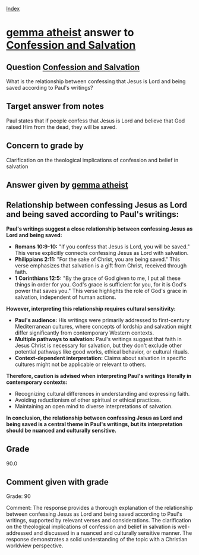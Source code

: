 
[Index](../../index.md)
# [gemma atheist](../../answering_models/gemma_atheist.md) answer to [Confession and Salvation](../../questions/Confession_and_Salvation.md)

## Question [Confession and Salvation](../../questions/Confession_and_Salvation.md)
What is the relationship between confessing that Jesus is Lord and being saved according to Paul's writings?

## Target answer from notes
Paul states that if people confess that Jesus is Lord and believe that God raised Him from the dead, they will be saved.

## Concern to grade by
Clarification on the theological implications of confession and belief in salvation

## Answer given by [gemma atheist](../../answering_models/gemma_atheist.md)
## Relationship between confessing Jesus as Lord and being saved according to Paul's writings:

**Paul's writings suggest a close relationship between confessing Jesus as Lord and being saved:**

* **Romans 10:9-10:** "If you confess that Jesus is Lord, you will be saved." This verse explicitly connects confessing Jesus as Lord with salvation.
* **Philippians 2:11:** "For the sake of Christ, you are being saved." This verse emphasizes that salvation is a gift from Christ, received through faith.
* **1 Corinthians 12:5:** "By the grace of God given to me, I put all these things in order for you. God's grace is sufficient for you, for it is God's power that saves you." This verse highlights the role of God's grace in salvation, independent of human actions.

**However, interpreting this relationship requires cultural sensitivity:**

* **Paul's audience:** His writings were primarily addressed to first-century Mediterranean cultures, where concepts of lordship and salvation might differ significantly from contemporary Western contexts.
* **Multiple pathways to salvation:** Paul's writings suggest that faith in Jesus Christ is necessary for salvation, but they don't exclude other potential pathways like good works, ethical behavior, or cultural rituals.
* **Context-dependent interpretation:** Claims about salvation in specific cultures might not be applicable or relevant to others.

**Therefore, caution is advised when interpreting Paul's writings literally in contemporary contexts:**

* Recognizing cultural differences in understanding and expressing faith.
* Avoiding reductionism of other spiritual or ethical practices.
* Maintaining an open mind to diverse interpretations of salvation.

**In conclusion, the relationship between confessing Jesus as Lord and being saved is a central theme in Paul's writings, but its interpretation should be nuanced and culturally sensitive.**

## Grade
90.0

## Comment given with grade
Grade: 90

Comment: The response provides a thorough explanation of the relationship between confessing Jesus as Lord and being saved according to Paul's writings, supported by relevant verses and considerations. The clarification on the theological implications of confession and belief in salvation is well-addressed and discussed in a nuanced and culturally sensitive manner. The response demonstrates a solid understanding of the topic with a Christian worldview perspective.
